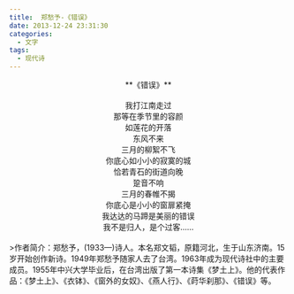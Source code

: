 ```yaml
---
title:  郑愁予-《错误》
date: 2013-12-24 23:31:30
categories:
  - 文字
tags:
  - 现代诗
---
```


<center>**《错误》**</center><br>
<center>我打江南走过</center>
<center>那等在季节里的容颜</center>
<center>如莲花的开落</center>
<center>东风不来</center>
<center>三月的柳絮不飞</center>
<center>你底心如小小的寂寞的城</center>
<center>恰若青石的街道向晚</center>
<center>跫音不响</center>
<center>三月的春帷不揭</center>
<center>你底心是小小的窗扉紧掩</center>
<center>我达达的马蹄是美丽的错误</center>
<center>我不是归人，是个过客……</center>
<br>
>作者简介：郑愁予，(1933—)诗人。本名郑文韬，原籍河北，生于山东济南。15岁开始创作新诗。1949年郑愁予随家人去了台湾。1963年成为现代诗社中的主要成员。1955年中兴大学毕业后，在台湾出版了第一本诗集《梦土上》。他的代表作品：《梦土上》、《衣钵》、《窗外的女奴》、《燕人行》、《莳华刹那》、《错误》等。
